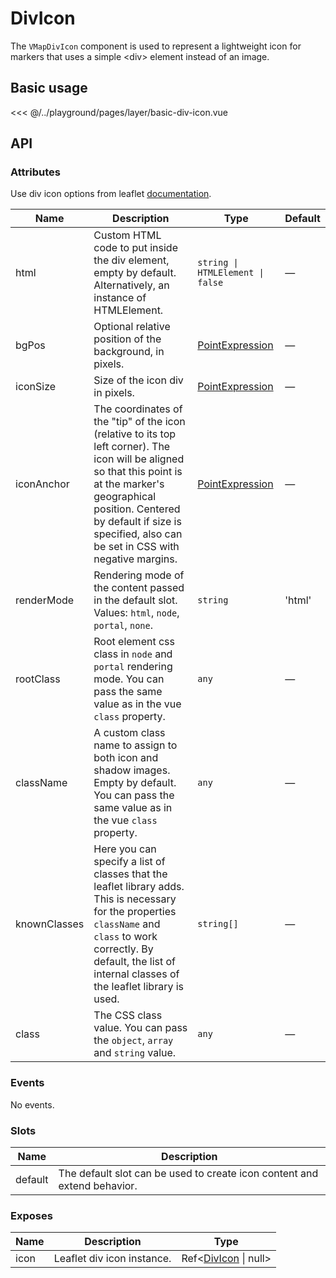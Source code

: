 # DivIcon

The `VMapDivIcon` component is used to represent a lightweight icon for markers that uses a simple \<div\> element instead of an image.

## Basic usage

<ClientOnly>
  <Demo url="/layer/basic-div-icon" >
  
<<< @/../playground/pages/layer/basic-div-icon.vue
  
  </Demo>
</ClientOnly>

## API

### Attributes

Use div icon options from leaflet [documentation](https://leafletjs.com/reference.html#div-icon).

| Name         | Description                                                                                                                                                                                                                                               | Type                                                      | Default |
| ------------ | --------------------------------------------------------------------------------------------------------------------------------------------------------------------------------------------------------------------------------------------------------- | --------------------------------------------------------- | ------- |
| html         | Custom HTML code to put inside the div element, empty by default. Alternatively, an instance of HTMLElement.                                                                                                                                              | `string \| HTMLElement \| false`                          | —       |
| bgPos        | Optional relative position of the background, in pixels.                                                                                                                                                                                                  | [PointExpression](/components/types.html#pointexpression) | —       |
| iconSize     | Size of the icon div in pixels.                                                                                                                                                                                                                           | [PointExpression](/components/types.html#pointexpression) | —       |
| iconAnchor   | The coordinates of the "tip" of the icon (relative to its top left corner). The icon will be aligned so that this point is at the marker's geographical position. Centered by default if size is specified, also can be set in CSS with negative margins. | [PointExpression](/components/types.html#pointexpression) | —       |
| renderMode   | Rendering mode of the content passed in the default slot. Values: `html`, `node`, `portal`, `none`.                                                                                                                                                       | `string`                                                  | 'html'  |
| rootClass    | Root element css class in `node` and `portal` rendering mode. You can pass the same value as in the vue `class` property.                                                                                                                                 | `any`                                                     | —       |
| className    | A custom class name to assign to both icon and shadow images. Empty by default. You can pass the same value as in the vue `class` property.                                                                                                               | `any`                                                     | —       |
| knownClasses | Here you can specify a list of classes that the leaflet library adds. This is necessary for the properties `className` and `class` to work correctly. By default, the list of internal classes of the leaflet library is used.                            | `string[]`                                                | —       |
| class        | The CSS class value. You can pass the `object`, `array` and `string` value.                                                                                                                                                                               | `any`                                                     | —       |

### Events

No events.

### Slots

| Name    | Description                                                              |
| ------- | ------------------------------------------------------------------------ |
| default | The default slot can be used to create icon content and extend behavior. |

### Exposes

| Name | Description                | Type                                                   |
| ---- | -------------------------- | ------------------------------------------------------ |
| icon | Leaflet div icon instance. | Ref<[DivIcon](/components/types.html#divicon) \| null> |
